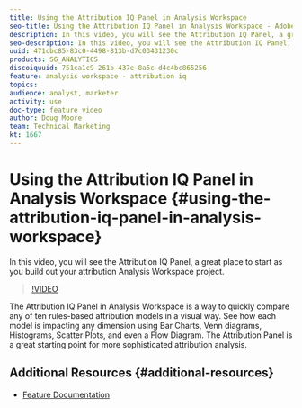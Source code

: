 ```yaml
---
title: Using the Attribution IQ Panel in Analysis Workspace
seo-title: Using the Attribution IQ Panel in Analysis Workspace - Adobe Analytics
description: In this video, you will see the Attribution IQ Panel, a great place to start as you build out your attribution Analysis Workspace project.
seo-description: In this video, you will see the Attribution IQ Panel, a great place to start as you build out your attribution Analysis Workspace project. - Adobe Analytics
uuid: 471cbc85-83c0-4498-813b-d7c03431230c
products: SG_ANALYTICS
discoiquuid: 751ca1c9-261b-437e-8a5c-d4c4bc865256
feature: analysis workspace - attribution iq
topics: 
audience: analyst, marketer
activity: use
doc-type: feature video
author: Doug Moore
team: Technical Marketing
kt: 1667
---
```


# Using the Attribution IQ Panel in Analysis Workspace {#using-the-attribution-iq-panel-in-analysis-workspace}

In this video, you will see the Attribution IQ Panel, a great place to start as you build out your attribution Analysis Workspace project.

>[!VIDEO](https://video.tv.adobe.com/v/23139/?quality=12)

The Attribution IQ Panel in Analysis Workspace is a way to quickly compare any of ten rules-based attribution models in a visual way. See how each model is impacting any dimension using Bar Charts, Venn diagrams, Histograms, Scatter Plots, and even a Flow Diagram. The Attribution Panel is a great starting point for more sophisticated attribution analysis.

## Additional Resources {#additional-resources}

* [Feature Documentation](https://marketing.adobe.com/resources/help/en_US/analytics/analysis-workspace/use_attribution_iq.html)